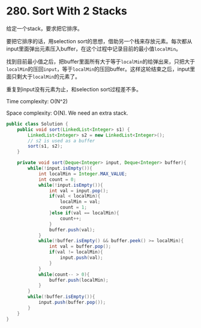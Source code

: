 # 280. Sort With 2 Stacks

给定一个stack，要求把它排序。

要把它排序的话，用selection sort的思想，借助另一个栈来存放元素。每次都从input里面弹出元素压入buffer，在这个过程中记录目前的最小值`localMin`。

找到目前最小值之后，把buffer里面所有大于等于`localMin`的给弹出来，只把大于`localMin`的压回`input`，等于`localMin`的压回buffer。这样这轮结束之后，input里面只剩大于`localMin`的元素了。

重复到input没有元素为止，和selection sort过程差不多。

Time complexity: O(N^2)

Space complexity: O(N). We need an extra stack.


```java
public class Solution {
    public void sort(LinkedList<Integer> s1) {
        LinkedList<Integer> s2 = new LinkedList<Integer>();
        // s2 is used as a buffer
        sort(s1, s2);
    }

    private void sort(Deque<Integer> input, Deque<Integer> buffer){
        while(!input.isEmpty()){
            int localMin = Integer.MAX_VALUE;
            int count = 0;
            while(!input.isEmpty()){
                int val = input.pop();
                if(val < localMin){
                    localMin = val;
                    count = 1;
                }else if(val == localMin){
                    count++;
                }
                buffer.push(val);
            }
            while(!buffer.isEmpty() && buffer.peek() >= localMin){
                int val = buffer.pop();
                if(val != localMin){
                    input.push(val);
                }
            }
            while(count-- > 0){
                buffer.push(localMin);
            }
        }
        while(!buffer.isEmpty()){
            input.push(buffer.pop());
        }
    }
}
```